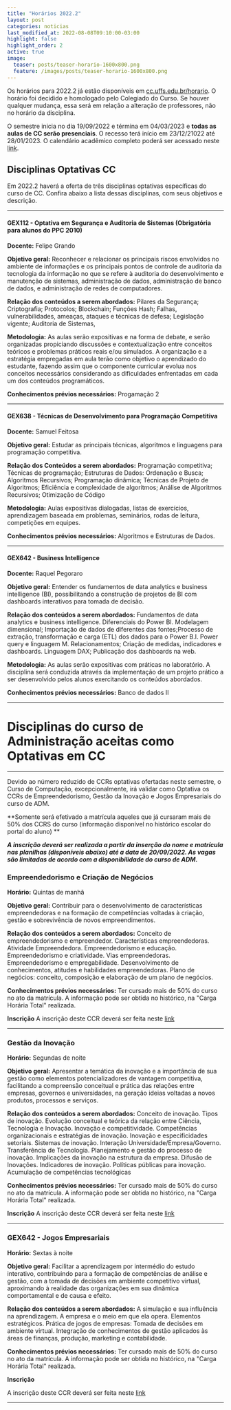 ```yaml
---
title: "Horários 2022.2"
layout: post
categories: noticias
last_modified_at: 2022-08-08T09:10:00-03:00
highlight: false
highlight_order: 2
active: true
image:
  teaser: posts/teaser-horario-1600x800.png
  feature: /images/posts/teaser-horario-1600x800.png
---
```



Os horários para 2022.2 já estão disponíveis em [cc.uffs.edu.br/horario](https://cc.uffs.edu.br/horario/). O horário foi decidido e homologado pelo Colegiado do Curso. Se houver qualquer mudança, essa será em relação a alteração de professores, não no horário da disciplina. 

O semestre inicia no dia 19/09/2022 e términa em 04/03/2023 e **todas as aulas de CC serão presenciais**. O recesso terá início em 23/12/21022 até 28/01/2023.  O calendário acadêmico completo poderá ser acessado neste [link](www.uffs.edu.br/atos-normativos/portaria/gr/2022-2042). 


## Disciplinas Optativas CC

Em 2022.2 haverá a oferta de três disciplinas optativas específicas do curso de CC. Confira abaixo a lista dessas disciplinas, com seus objetivos e descrição.

---

#### GEX112 - Optativa em Segurança e Auditoria de Sistemas (Obrigatória para alunos do PPC 2010)

**Docente:** Felipe Grando

**Objetivo geral:**
Reconhecer e relacionar os principais riscos envolvidos no ambiente de informações e os principais pontos de controle de auditoria da tecnologia da informação no que se refere à auditoria do desenvolvimento e manutenção de sistemas, administração de dados, administração de banco de dados, e administração de redes de computadores.

**Relação dos conteúdos a serem abordados:**
Pilares da Segurança; Criptografia; Protocolos; Blockchain; Funções Hash; Falhas, vulnerabilidades, ameaças, ataques e técnicas de defesa; Legislação vigente; Auditoria de Sistemas,

**Metodologia:**
As aulas serão expositivas e na forma de debate, e serão organizadas propiciando discussões e contextualização entre conceitos teóricos e problemas práticos reais e/ou simulados. A organização e a estratégia empregadas em aula terão como objetivo o aprendizado do estudante, fazendo assim que o componente curricular evolua nos conceitos necessários considerando as dificuldades enfrentadas em cada um dos conteúdos programáticos.

**Conhecimentos prévios necessários:**
Progamação 2

---

#### GEX638 - Técnicas de Desenvolvimento para Programação Competitiva 

**Docente:** Samuel Feitosa

**Objetivo geral:**
Estudar as principais técnicas, algoritmos e linguagens para programação competitiva.

**Relação dos Conteúdos a serem abordados:**
Programação competitiva; Técnicas de programação; Estruturas de Dados:
   Ordenação e Busca;   Algoritmos Recursivos; Programação dinâmica; Técnicas de Projeto de Algoritmos; Eficiência e complexidade de algoritmos; Análise de Algoritmos Recursivos;
   Otimização de Código

**Metodologia:**
Aulas expositivas dialogadas, listas de exercícios, aprendizagem baseada em problemas, seminários, rodas de leitura, competições em equipes.

**Conhecimentos prévios necessários:**
Algoritmos e Estruturas de Dados.



---

#### GEX642 - Business Intelligence

**Docente:**
Raquel Pegoraro

**Objetivo geral:**
Entender os fundamentos de data analytics e business intelligence (BI), possibilitando a construção de projetos de BI com dashboards interativos para tomada de decisão.


**Relação dos conteúdos a serem abordados:**
Fundamentos de data analytics e business intelligence. Diferenciais do Power BI. Modelagem dimensional; Importação de dados de diferentes das fontes;Processo de extração, transformação e carga (ETL) dos dados para o Power B.I. Power query e linguagem M. Relacionamentos; Criação de medidas, indicadores e dashboards. Linguagem DAX; Publicação dos dashboards na web.


**Metodologia:**
As aulas serão expositivas com práticas no laboratório. A disciplina será conduzida através da implementação de um projeto prático a ser desenvolvido pelos alunos exercitando os conteúdos abordados.

**Conhecimentos prévios necessários:**
Banco de dados II

---

# Disciplinas do curso de Administração aceitas como Optativas em CC
---

Devido ao número reduzido de CCRs optativas ofertadas neste semestre, o Curso de Computação, excepcionalmente, irá validar como Optativa os CCRs de Empreendedorismo, Gestão da Inovação e Jogos Empresariais do curso de ADM. 

**Somente será efetivado a matrícula aqueles que já cursaram mais de 50% dos CCRS do curso (informação disponível no histórico escolar do portal do aluno) **

***A inscrição deverá ser realizada a partir da inserção do nome e matrícula nas planilhas (disponíveis abaixo) até a data de 20/09/2022. As vagas são limitadas de acordo com a disponibilidade do curso de ADM.***

###  Empreendedorismo e Criação de Negócios

**Horário:**
Quintas de manhã 
 
**Objetivo geral:**
Contribuir para o desenvolvimento de características empreendedoras e na formação de
competências voltadas à criação, gestão e sobrevivência de novos empreendimentos.

**Relação dos conteúdos a serem abordados:**
Conceito de empreendedorismo e empreendedor. Características empreendedoras. Atividade
Empreendedora. Empreendedorismo e educação. Empreendedorismo e criatividade. Vias
empreendedoras. Empreendedorismo e empregabilidade. Desenvolvimento de conhecimentos,
atitudes e habilidades empreendedoras. Plano de negócios: conceito, composição e elaboração de um plano de negócios.

**Conhecimentos prévios necessários:**
Ter cursado mais de 50% do curso no ato da matrícula. A informação pode ser obtida no histórico, na "Carga Horária Total" realizada.

**Inscrição**
A inscrição deste CCR deverá ser feita neste [link](https://docs.google.com/spreadsheets/d/1fn7Ugch2KEdA8MCuEipvErjb_l0m4Njd3MJrOFQKEVM/edit?usp=sharing)

-----

### Gestão da Inovação

**Horário:**
Segundas de noite

**Objetivo geral:**
Apresentar a temática da inovação e a importância de sua gestão como elementos potencializadores de vantagem competitiva, facilitando a compreensão conceitual e prática das relações entre empresas, governos e universidades, na geração ideias voltadas a novos produtos, processos e serviços.

**Relação dos conteúdos a serem abordados:**
Conceito de inovação. Tipos de inovação. Evolução conceitual e teórica da relação entre Ciência, Tecnologia e Inovação. Inovação e competitividade. Competências organizacionais e estratégias de inovação. Inovação e especificidades setoriais. Sistemas de inovação. Interação Universidade/Empresa/Governo. Transferência de Tecnologia. Planejamento e gestão do processo de inovação. Implicações da inovação na estrutura da empresa. Difusão de Inovações. Indicadores de inovação. Políticas públicas para inovação. Acumulação de competências tecnológicas

**Conhecimentos prévios necessários:**
Ter cursado mais de 50% do curso no ato da matrícula. A informação pode ser obtida no histórico, na "Carga Horária Total" realizada.

**Inscrição**
A inscrição deste CCR deverá ser feita neste [link](https://docs.google.com/spreadsheets/d/16ZbN7DXiBaV8sr7Z8Peog51bZCNrqqoMExbN-8abFVY/edit?usp=sharing)

-----
### GEX642 - Jogos Empresariais

**Horário:**
Sextas à noite


**Objetivo geral:**
Facilitar a aprendizagem por intermédio do estudo interativo, contribuindo para a formação de competências de análise e gestão, com a tomada de decisões em ambiente competitivo virtual, aproximando à realidade das organizações em sua dinâmica comportamental e de causa e efeito.

**Relação dos conteúdos a serem abordados:**
A simulação e sua influência na aprendizagem. A empresa e o meio em que ela opera. Elementos
estratégicos. Prática de jogos de empresas: Tomada de decisões em ambiente virtual. Integração de conhecimentos de gestão aplicados às áreas de finanças, produção, marketing e contabilidade.

**Conhecimentos prévios necessários:**
Ter cursado mais de 50% do curso no ato da matrícula. A informação pode ser obtida no histórico, na "Carga Horária Total" realizada.


**Inscrição**

A inscrição deste CCR deverá ser feita neste [link](https://docs.google.com/spreadsheets/d/1ANbjJRQO1oHoLuQ5Nr6aGDdujhhsEnMaBSWpEn77OhY/edit?usp=sharing)


-----
